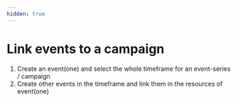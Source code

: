 ```yaml
---
hidden: true
---
```


# Link events to a campaign

1. Create an event(one) and select the whole timeframe for an event-series / campaign
2. Create other events in the timeframe and link them in the resources of event(one)
